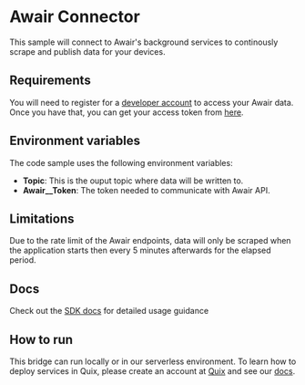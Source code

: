 # Awair Connector
This sample will connect to Awair's background services to continously scrape and publish data for your devices.

## Requirements

You will need to register for a [developer account](https://developer.getawair.com/onboard/welcome) to access your Awair data. Once you have that, you can get your access token from [here](https://developer.getawair.com/console/access-token).

## Environment variables

The code sample uses the following environment variables:

- **Topic**: This is the ouput topic where data will be written to.
- **Awair__Token**: The token needed to communicate with Awair API.

## Limitations
Due to the rate limit of the Awair endpoints, data will only be scraped when the application starts then every 5 minutes afterwards for the elapsed period.

## Docs

Check out the [SDK docs](https://quix.io/docs/sdk/introduction.html) for detailed usage guidance

## How to run
This bridge can run locally or in our serverless environment. To learn how to deploy services in Quix, please create an account at [Quix](https://portal.platform.quix.ai/self-sign-up?xlink=github) and see our [docs](https://quix.io/docs/guides/index.html).

